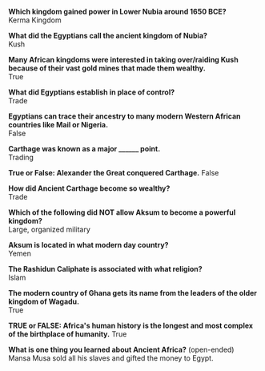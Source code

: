 **Which kingdom gained power in Lower Nubia around 1650 BCE?**  
Kerma Kingdom

**What did the Egyptians call the ancient kingdom of Nubia?**  
Kush

**Many African kingdoms were interested in taking over/raiding Kush because of their vast gold mines that made them wealthy.**  
True

**What did Egyptians establish in place of control?**  
Trade

**Egyptians can trace their ancestry to many modern Western African countries like Mail or Nigeria.**  
False

**Carthage was known as a major ______ point.**  
Trading

**True or False: Alexander the Great conquered Carthage.**
False

**How did Ancient Carthage become so wealthy?**  
Trade

**Which of the following did NOT allow Aksum to become a powerful kingdom?**  
Large, organized military 

**Aksum is located in what modern day country?**  
Yemen

**The Rashidun Caliphate is associated with what religion?**  
Islam

**The modern country of Ghana gets its name from the leaders of the older kingdom of Wagadu.**  
True

**TRUE or FALSE: Africa's human history is the longest and most complex of the birthplace of humanity.**
True

**What is one thing you learned about Ancient Africa?** (open-ended)  
Mansa Musa sold all his slaves and gifted the money to Egypt.
